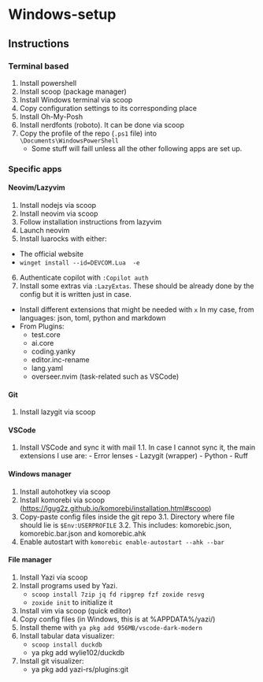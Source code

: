 # Windows-setup

## Instructions

### Terminal based

1. Install powershell
2. Install scoop (package manager)
4. Install Windows terminal via scoop
5. Copy configuration settings to its corresponding place
6. Install Oh-My-Posh
7. Install nerdfonts (roboto). It can be done via scoop
8. Copy the profile of the repo (`.ps1` file) into `\Documents\WindowsPowerShell`
    - Some stuff will faill unless all the other following apps are set up.

### Specific apps

#### Neovim/Lazyvim

1. Install nodejs via scoop
2. Install neovim via scoop
3. Follow installation instructions from lazyvim
4. Launch neovim
5. Install luarocks with either:
  - The official website
  - `winget install --id=DEVCOM.Lua  -e`
6. Authenticate copilot with `:Copilot auth`
7. Install some extras via `:LazyExtas`. These should be already done by the config but it is written just in case.
  - Install different extensions that might be needed with `x` In my case, from languages: json, toml, python and markdown
  - From Plugins:
    - test.core
    - ai.core
    - coding.yanky
    - editor.inc-rename
    - lang.yaml
    - overseer.nvim (task-related such as VSCode)

#### Git

1. Install lazygit via scoop

#### VSCode

1. Install VSCode and sync it with mail
    1.1. In case I cannot sync it, the main extensions I use are:
        - Error lenses
        - Lazygit (wrapper)
        - Python
        - Ruff

#### Windows manager

1. Install autohotkey via scoop
2. Install komorebi via scoop (https://lgug2z.github.io/komorebi/installation.html#scoop)
3. Copy-paste config files inside the git repo
    3.1. Directory where file should lie is `$Env:USERPROFILE`
    3.2. This includes: komorebic.json, komorebic.bar.json and komorebic.ahk
4. Enable autostart with `komorebic enable-autostart --ahk --bar`

#### File manager

1. Install Yazi via scoop
2. Install programs used by Yazi.
    - `scoop install 7zip jq fd ripgrep fzf zoxide resvg`
    - `zoxide init` to initialize it
3. Install vim via scoop (quick editor)
4. Copy config files (in Windows, this is at %APPDATA%/yazi/)
5. Install theme with `ya pkg add 956MB/vscode-dark-modern`
6. Install tabular data visualizer:
    - `scoop install duckdb`
    - ya pkg add wylie102/duckdb
7. Install git visualizer:
    - ya pkg add yazi-rs/plugins:git
